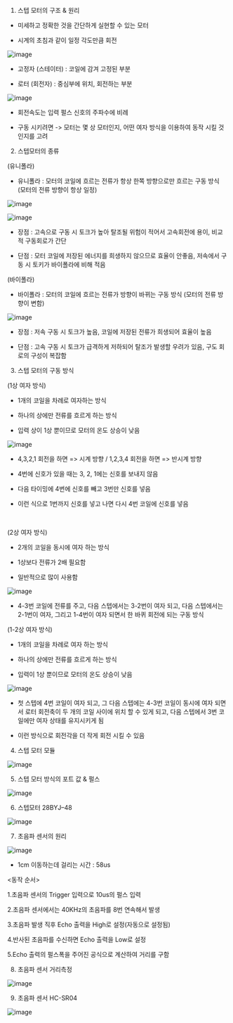 01. 스텝 모터의 구조 & 원리

- 미세하고 정확한 것을 간단하게 실현할 수 있는 모터

- 시계의 초침과 같이 일정 각도만큼 회전

![image](https://user-images.githubusercontent.com/87634136/173965336-07080c75-3312-4717-ae0d-7ff4b92c73fe.png)

- 고정자 (스테이터) : 코일에 감겨 고정된 부분

- 로터 (회전자) : 중심부에 위치, 회전하는 부분

![image](https://user-images.githubusercontent.com/87634136/173965364-cab2c447-1f50-42a3-ab8d-5b4cff11180e.png)

- 회전속도는 입력 펄스 신호의 주파수에 비례

- 구동 시키려면 -> 모터는 몇 상 모터인지, 어떤 여자 방식을 이용하여 동작 시킬 것인지를 고려



02. 스텝모터의 종류

(유니폴라)

- 유니폴라 : 모터의 코일에 흐르는 전류가 항상 한쪽 방향으로만 흐르는 구동 방식 (모터의 전류 방향이 항상 일정)

![image](https://user-images.githubusercontent.com/87634136/173965386-e65878c0-792f-4039-b2d4-ada2a9c768ff.png)

![image](https://user-images.githubusercontent.com/87634136/173965403-4858c70c-793f-436b-a292-246717094d70.png)

- 장점 : 고속으로 구동 시 토크가 높아 탈조될 위험이 적어서 고속회전에 용이, 비교적 구동회로가 간단

- 단점 : 모터 코일에 저장된 에너지를 희생하지 않으므로 효율이 안좋음, 저속에서 구동 시 토키가 바이폴라에 비해 적음


(바이폴라)

- 바이폴라 : 모터의 코일에 흐르는 전류가 방향이 바뀌는 구동 방식 (모터의 전류 방향이 변함)

![image](https://user-images.githubusercontent.com/87634136/173965430-5b64ee7b-62d3-4c2b-97fb-e8e3e37e007f.png)

- 장점 : 저속 구동 시 토크가 높음, 코일에 저장된 전류가 희생되어 효율이 높음 

- 단점 : 고속 구동 시 토크가 급격하게 저하되어 탈조가 발생할 우려가 있음, 구도 회로의 구성이 복잡함



03. 스텝 모터의 구동 방식

(1상 여자 방식)

- 1개의 코일을 차례로 여자하는 방식

- 하나의 상에만 전류를 흐르게 하는 방식

- 입력 상이 1상 뿐이므로 모터의 온도 상승이 낮음

![image](https://user-images.githubusercontent.com/87634136/173965474-8137dae1-f555-4e72-a549-d589b2c98246.png)

- 4,3,2,1 회전을 하면 => 시계 방향 / 1,2,3,4 회전을 하면 => 반시계 방향

- 4번에 신호가 있을 때는 3, 2, 1에는 신호를 보내지 않음

- 다음 타이밍에 4번에 신호를 빼고 3번만 신호를 넣음

- 이런 식으로 1번까지 신호를 넣고 나면 다시 4번 코일에 신호를 넣음 

​

(2상 여자 방식)

- 2개의 코일을 동시에 여자 하는 방식

- 1상보다 전류가 2배 필요함

- 일반적으로 많이 사용함

![image](https://user-images.githubusercontent.com/87634136/173965506-dd19f551-966c-4c1a-b7db-2054ab66f87e.png)

- 4-3번 코일에 전류를 주고, 다음 스텝에서는 3-2번이 여자 되고, 다음 스텝에서는 2-1번이 여자, 그리고 1-4번이 여자 되면서 한 바퀴 회전에 되는 구동 방식


(1-2상 여자 방식)

- 1개의 코일을 차례로 여자 하는 방식

- 하나의 상에만 전류를 흐르게 하는 방식

- 입력이 1상 뿐이므로 모터의 온도 상승이 낮음

![image](https://user-images.githubusercontent.com/87634136/173965524-3fe20272-8176-47be-be49-49d733e7a2d9.png)

- 첫 스텝에 4번 코일이 여자 되고, 그 다음 스텝에는 4-3번 코일이 동시에 여자 되면서 로터 회전축이 두 개의 코일 사이에 위치 할 수 있게 되고, 다음 스텝에서 3번 코일에만 여자 상태를 유지시키게 됨

- 이런 방식으로 회전각을 더 작게 회전 시킬 수 있음



04. 스텝 모터 모듈

![image](https://user-images.githubusercontent.com/87634136/173965548-68094f1a-6612-4207-9422-5fdec428e8e2.png)


05. 스텝 모터 방식의 포트 값 & 펄스

![image](https://user-images.githubusercontent.com/87634136/173965560-801e76e8-4c60-48f5-ab4a-7d9432cc0288.png)


06. 스텝모터 28BYJ–48

![image](https://user-images.githubusercontent.com/87634136/173965576-12bc33bf-b321-4da9-8b4d-0038f7bf83a9.png)

07. 초음파 센서의 원리

![image](https://user-images.githubusercontent.com/87634136/173965593-0db19e6a-55f2-403d-a42b-a70e331cf348.png)

- 1cm 이동하는데 걸리는 시간 : 58us


 <동작 순서>

1.초음파 센서의 Trigger 입력으로 10us의 펄스 입력

2.초음파 센서에서는 40KHz의 초음파를 8번 연속해서 발생

3.초음파 발생 직후 Echo 출력을 High로 설정(자동으로 설정됨)

4.반사된 초음파를 수신하면 Echo 출력을 Low로 설정

5.Echo 출력의 펄스폭을 주어진 공식으로 계산하여 거리를 구함



08. 초음파 센서 거리측정

![image](https://user-images.githubusercontent.com/87634136/173965613-1246b208-d2b5-4057-bdfa-946dd3f82536.png)


09. 초음파 센서 HC-SR04

![image](https://user-images.githubusercontent.com/87634136/173965629-ddea014e-dff7-4657-b84e-e1cca0703f87.png)

